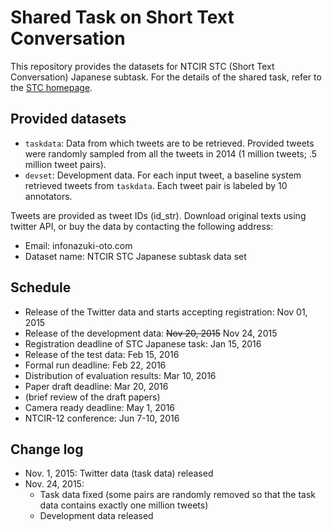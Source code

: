# Shared Task on Short Text Conversation

This repository provides the datasets for NTCIR STC (Short Text Conversation)
Japanese subtask.  For the details of the shared task, refer to the
[STC homepage](http://ntcir12.noahlab.com.hk/stc.htm).

## Provided datasets

- `taskdata`: Data from which tweets are to be retrieved. 
  Provided tweets were randomly sampled from all the tweets in 2014
  (1 million tweets; .5 million tweet pairs).
- `devset`: Development data.  For each input tweet, a baseline system
  retrieved tweets from `taskdata`.  Each tweet pair is labeled by 10
  annotators.

Tweets are provided as tweet IDs (id_str).  Download original texts
using twitter API, or buy the data by contacting the following
address:

* Email: info<at>nazuki-oto.com
* Dataset name: NTCIR STC Japanese subtask data set

## Schedule

* Release of the Twitter data and starts accepting registration: Nov 01, 2015
* Release of the development data: ~~Nov 20, 2015~~ Nov 24, 2015
* Registration deadline of STC Japanese task: Jan 15, 2016
* Release of the test data: Feb 15, 2016
* Formal run deadline: Feb 22, 2016
* Distribution of evaluation results: Mar 10, 2016
* Paper draft deadline: Mar 20, 2016
* (brief review of the draft papers)
* Camera ready deadline: May 1, 2016
* NTCIR-12 conference: Jun 7-10, 2016

## Change log

* Nov. 1, 2015: Twitter data (task data) released
* Nov. 24, 2015:
  * Task data fixed (some pairs are randomly removed so that the task data
    contains exactly one million tweets)
  * Development data released

